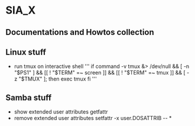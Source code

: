 # SIA_X
## Documentations and Howtos collection



## Linux stuff


- run tmux on interactive shell 
'''
if command -v tmux &> /dev/null && [ -n "$PS1" ] && [[ ! "$TERM" =~ screen ]] && [[ ! "$TERM" =~ tmux ]] && [ -z "$TMUX" ]; then
  exec tmux
fi
'''

## Samba stuff
- show extended user attributes 
getfattr
- remove extended user attributes 
setfattr -x user.DOSATTRIB -- *
